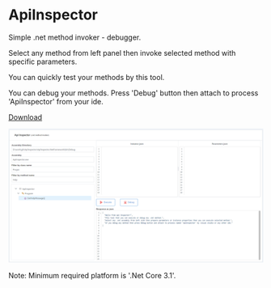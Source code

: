 # ApiInspector
Simple .net method invoker - debugger.

Select any method from left panel
then invoke selected method with specific parameters.

You can quickly test your methods by this tool.

You can debug your methods. Press 'Debug' button then attach to process 'ApiInspector' from your ide.

<a id="raw-url" href="https://github.com/beyaz/ApiInspector/releases/download/LatestVersion/ApiInspector.zip">Download</a>

![Screenshot](Screenshot.png)

Note: Minimum required platform is '.Net Core 3.1'.